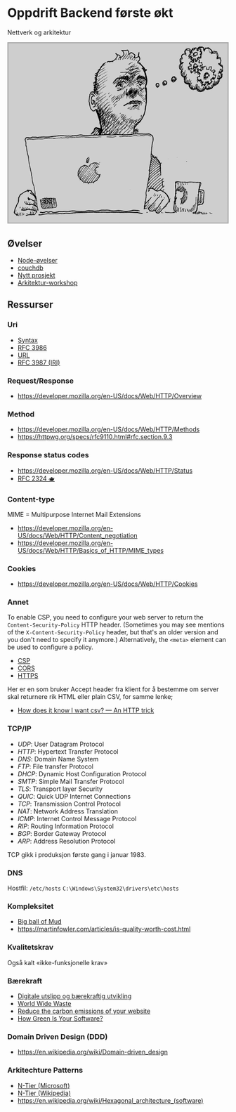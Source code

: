 # Oppdrift Backend første økt

Nettverk og arkitektur

![Refleksjon](./../img/refleksjon.png)

## Øvelser

- [Node-øvelser](./node-%C3%B8velser.md)
- [couchdb](..%2Fdel_1%2Fcouchdb)
- [Nytt prosjekt](./nytt-prosjekt.md)
- [Arkitektur-workshop](https://github.com/oddsund/clean-architecture)

## Ressurser

### Uri

- [Syntax](https://en.wikipedia.org/wiki/Uniform_Resource_Identifier#Syntax)
- [RFC 3986](https://www.rfc-editor.org/rfc/rfc3986)
- [URL](https://url.spec.whatwg.org/)
- [RFC 3987 (IRI)](https://www.rfc-editor.org/rfc/rfc3987)

### Request/Response

- https://developer.mozilla.org/en-US/docs/Web/HTTP/Overview

### Method

- https://developer.mozilla.org/en-US/docs/Web/HTTP/Methods
- https://httpwg.org/specs/rfc9110.html#rfc.section.9.3

### Response status codes

- https://developer.mozilla.org/en-US/docs/Web/HTTP/Status
- [RFC 2324 🫖](https://www.rfc-editor.org/rfc/rfc2324)

### Content-type

MIME = Multipurpose Internet Mail Extensions

- https://developer.mozilla.org/en-US/docs/Web/HTTP/Content_negotiation
- https://developer.mozilla.org/en-US/docs/Web/HTTP/Basics_of_HTTP/MIME_types

### Cookies

- https://developer.mozilla.org/en-US/docs/Web/HTTP/Cookies

### Annet

To enable CSP, you need to configure your web server to return the `Content-Security-Policy` HTTP header. 
(Sometimes you may see mentions of the `X-Content-Security-Policy` header, but that's an older version and you don't need to specify it anymore.)
Alternatively, the `<meta>` element can be used to configure a policy.

- [CSP](https://developer.mozilla.org/en-US/docs/Web/HTTP/CSP)
- [CORS](https://developer.mozilla.org/en-US/docs/Web/HTTP/CORS)
- [HTTPS](https://developer.mozilla.org/en-US/docs/Glossary/HTTPS)

Her er en som bruker Accept header fra klient for å bestemme om server skal returnere rik HTML eller plain CSV, for samme lenke;

- [How does it know I want csv? — An HTTP trick](https://csvbase.com/blog/2)

### TCP/IP

- _UDP_: User Datagram Protocol 
- _HTTP_: Hypertext Transfer Protocol
- _DNS_: Domain Name System
- _FTP_: File transfer Protocol
- _DHCP_: Dynamic Host Configuration Protocol
- _SMTP_: Simple Mail Transfer Protocol
- _TLS_: Transport layer Security
- _QUIC_: Quick UDP Internet Connections
- _TCP_: Transmission Control Protocol
- _NAT_: Network Address Translation
- _ICMP_: Internet Control Message Protocol
- _RIP_: Routing Information Protocol
- _BGP_: Border Gateway Protocol
- _ARP_: Address Resolution Protocol

TCP gikk i produksjon første gang i januar 1983.

### DNS

Hostfil: `/etc/hosts` `C:\Windows\System32\drivers\etc\hosts`

### Kompleksitet

- [Big ball of Mud](http://www.laputan.org/mud/mud.html#BigBallOfMud)
- https://martinfowler.com/articles/is-quality-worth-cost.html

### Kvalitetskrav

Også kalt «ikke-funksjonelle krav»

### Bærekraft
 - [Digitale utslipp og bærekraftig utvikling](https://blogg.bekk.no/digitale-utslipp-og-b%C3%A6rekraftig-utvikling-68a3ea61b93a)
 - [World Wide Waste](https://gerrymcgovern.com/world-wide-waste/)
 - [Reduce the carbon emissions of your website](https://climateaction.tech/actions/reduce-the-carbon-emissions-of-your-website/)
 - [How Green Is Your Software?](https://hbr.org/2020/09/how-green-is-your-software)

### Domain Driven Design (DDD)

- https://en.wikipedia.org/wiki/Domain-driven_design

### Arkitechture Patterns

- [N-Tier (Microsoft)](https://learn.microsoft.com/en-us/azure/architecture/guide/architecture-styles/n-tier)
- [N-Tier (Wikipedia)](https://en.wikipedia.org/wiki/Multitier_architecture)
- https://en.wikipedia.org/wiki/Hexagonal_architecture_(software)